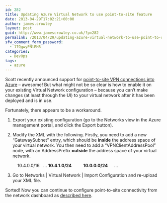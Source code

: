 ```yaml
---
id: 282
title: Updating Azure Virtual Network to use point-to-site feature
date: 2013-04-29T17:02:21+00:00
author: james.crowley
layout: post
guid: http://www.jamescrowley.co.uk/?p=282
permalink: /2013/04/29/updating-azure-virtual-network-to-use-point-to-site-feature/
sfw_comment_form_password:
  - 17QgwyPNlEH5
categories:
  - DevOps
tags:
  - azure
---
```

Scott recently announced support for [point-to-site VPN connections into Azure](http://weblogs.asp.net/scottgu/archive/2013/04/26/windows-azure-improvements-to-virtual-networks-virtual-machines-cloud-services-and-a-new-ruby-sdk.aspx) &#8211; awesome! But what might not be so clear is how to enable it on your existing Virtual Network configuration &#8211; because you can&#8217;t make changes (at least through the UI) to your virtual network after it has been deployed and is in use.

Fortunately, there appears to be a workaround.

1) Export your existing configuration (go to the Networks view in the Azure management portal, and click the Export button).

2) Modify the XML with the following. Firstly, you need to add a new &#8220;GatewaySubnet&#8221; entry, which should be **inside** the address space of your virtual network. You then need to add a &#8220;VPNClientAddressPool&#8221; node, with an AddressPrefix **outside** the address space of your virtual network.

    <VirtualNetworkSite name="XNetwork" AffinityGroup="NorthEurope">
      <AddressSpace>
        <AddressPrefix>10.4.0.0/16</AddressPrefix>
      </AddressSpace>
      <Subnets>
        ...
    <strong>    <Subnet name="GatewaySubnet">
          <AddressPrefix>10.4.1.0/24</AddressPrefix></strong>
    <strong>    </Subnet></strong>
      </Subnets>
      <Gateway>
    <strong>    <VPNClientAddressPool> </strong>
    <strong>      <AddressPrefix>10.0.0.0/24</AddressPrefix> </strong>
    <strong>    </VPNClientAddressPool></strong>
        ...
      </Gateway>
    </VirtualNetworkSite>

3) Go to Networks | Virtual Network | Import Configuration and re-upload your XML file.

Sorted! Now you can continue to configure point-to-site connectivity from the network dashboard as [described here](http://msdn.microsoft.com/en-us/library/windowsazure/dn133792.aspx).